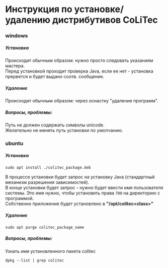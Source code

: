 # Инструкция по установке/удалению дистрибутивов CoLiTec

### windows

##### Установка
Происходит обычным образом: нужно просто следовать указаниям мастера.<br/>
Перед установкой проходит проверка Java, если ее нет - установка прервется и будет выдано соотв. сообщение.

##### Удаление
Происходит обычным образом: через оснастку "удаление программ".

##### Вопросы, проблемы:
Путь не должен содержать символы unicode.<br/>
Желательно не менять путь установки по умолчанию.

### ubuntu

##### Установка
```
sudo apt install ./colitec_package.deb
```
В процессе установки будет запрос на установку Java (стандартный механизм разрешения зависимостей).<br/>
В конце установки будет запрос - нужно будет ввести имя пользователя системы.
Это имя нужно, чтобы установить права ```700``` на директорию с программой.<br/>
Собственно приложение будет установлено в **"/opt/colitec\<class\>"**

##### Удаление
```
sudo apt purge colitec_package_name
```

##### Вопросы, проблемы:
Узнать имя установленного пакета colitec
```
dpkg --list | grep colitec
```

